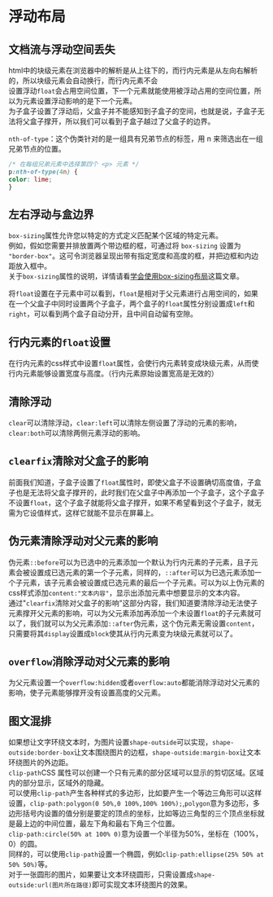 #  浮动布局
  
##  文档流与浮动空间丢失
html中的块级元素在浏览器中的解析是从上往下的，而行内元素是从左向右解析的，所以块级元素会自动换行，而行内元素不会  
设置浮动`float`会占用空间位置，下一个元素就能使用被浮动占用的空间位置，所以为元素设置浮动影响的是下一个元素。  
为子盒子设置了浮动后，父盒子并不能感知到子盒子的空间，也就是说，子盒子无法将父盒子撑开，所以我们可以看到子盒子越过了父盒子的边界。  

  
  `nth-of-type`：这个伪类针对的是一组具有兄弟节点的标签，用 n 来筛选出在一组兄弟节点的位置。  
  ```css
  /* 在每组兄弟元素中选择第四个 <p> 元素 */
p:nth-of-type(4n) {
  color: lime;
}
```
##  左右浮动与盒边界
`box-sizing`属性允许您以特定的方式定义匹配某个区域的特定元素。  
例如，假如您需要并排放置两个带边框的框，可通过将 `box-sizing` 设置为 `"border-box"`。这可令浏览器呈现出带有指定宽度和高度的框，并把边框和内边距放入框中。  
关于`box-sizing`属性的说明，详情请看[学会使用box-sizing布局](https://www.jianshu.com/p/e2eb0d8c9de6)这篇文章。  

将`float`设置在子元素中可以看到，`float`是相对于父元素进行占用空间的，如果在一个父盒子中同时设置两个子盒子，两个盒子的`float`属性分别设置成`left`和`right`，可以看到两个盒子自动分开，且中间自动留有空隙。  

##  行内元素的`float`设置
在行内元素的css样式中设置`float`属性，会使行内元素转变成块级元素，从而使行内元素能够设置宽度与高度。（行内元素原始设置宽高是无效的）  

##  清除浮动  
`clear`可以清除浮动，`clear:left`可以清除左侧设置了浮动的元素的影响，`clear:both`可以清除两侧元素浮动的影响。  

##  `clearfix`清除对父盒子的影响  
前面我们知道，子盒子设置了`float`属性时，即使父盒子不设置确切高度值，子盒子也是无法将父盒子撑开的，此时我们在父盒子中再添加一个子盒子，这个子盒子不设置`float`，这个子盒子就能将父盒子撑开，如果不希望看到这个子盒子，就无需为它设值样式，这样它就能不显示在屏幕上。
  
##  伪元素清除浮动对父元素的影响  
伪元素`::before`可以为已选中的元素添加一个默认为行内元素的子元素，且子元素会被设置成已选元素的第一个子元素，同样的，`::after`可以为已选元素添加一个子元素，该子元素会被设置成已选元素的最后一个子元素。可以为以上伪元素的css样式添加`content:"文本内容"`，显示出添加元素中想要显示的文本内容。  
通过"`clearfix`清除对父盒子的影响"这部分内容，我们知道要清除浮动无法使子元素撑开父元素的影响，可以为父元素添加再添加一个未设置`float`的子元素就可以了，我们就可以为父元素添加`::after`伪元素，这个伪元素无需设置`content`，只需要将其`display`设置成`block`使其从行内元素变为块级元素就可以了。  

##  `overflow`消除浮动对父元素的影响  
为父元素设置一个`overflow:hidden`或者`overflow:auto`都能消除浮动对父元素的影响，使子元素能够撑开没有设置高度的父元素。  

##  图文混排  
如果想让文字环绕文本时，为图片设置`shape-outside`可以实现，`shape-outside:border-box`让文本围绕图片的边框，`shape-outside:margin-box`让文本环绕图片的外边距。  
`clip-path`CSS 属性可以创建一个只有元素的部分区域可以显示的剪切区域。区域内的部分显示，区域外的隐藏。  
可以使用`clip-path`产生各种样式的多边形，比如要产生一个等边三角形可以这样设置，`clip-path:polygon(0 50%,0 100%,100% 100%);`,`polygon`意为多边形，多边形括号内设置的值分别是要定的顶点的坐标，比如等边三角型的三个顶点坐标就是最上边的中间位置，最左下角和最右下角三个位置。  
`clip-path:circle(50% at 100% 0)`意为设置一个半径为50%，坐标在（100%，0）的圆。  
同样的，可以使用`clip-path`设置一个椭圆，例如`clip-path:ellipse(25% 50% at 50% 50%)`等。  
对于一张圆形的图片，如果要让文本环绕圆形，只需设置成`shape-outside:url(图片所在路径)`即可实现文本环绕图片的效果。  
